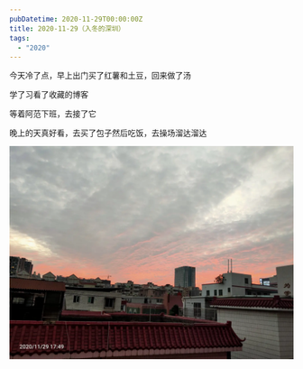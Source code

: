 ```yaml
---
pubDatetime: 2020-11-29T00:00:00Z
title: 2020-11-29（入冬的深圳）
tags:
  - "2020"
---
```


今天冷了点，早上出门买了红薯和土豆，回来做了汤

学了习看了收藏的博客

等着阿范下班，去接了它

晚上的天真好看，去买了包子然后吃饭，去操场溜达溜达

![](../../img/6904315-c6aeedec84eeb35b.jpg)
